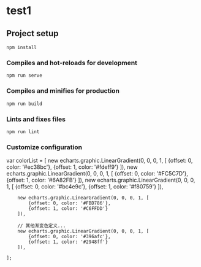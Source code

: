 # test1

## Project setup

```
npm install
```

### Compiles and hot-reloads for development

```
npm run serve
```

### Compiles and minifies for production

```
npm run build
```

### Lints and fixes files

```
npm run lint
```

### Customize configuration



var colorList = [
new echarts.graphic.LinearGradient(0, 0, 0, 1, [
{offset: 0, color: '#ec38bc'},
{offset: 1, color: '#fdeff9'}
]),
new echarts.graphic.LinearGradient(0, 0, 0, 1, [
{offset: 0, color: '#FC5C7D'},
{offset: 1, color: '#6A82FB'}
]),
new echarts.graphic.LinearGradient(0, 0, 0, 1, [
{offset: 0, color: '#bc4e9c'},
{offset: 1, color: '#f80759'}
]),

        new echarts.graphic.LinearGradient(0, 0, 0, 1, [
            {offset: 0, color: '#FBD786'},
            {offset: 1, color: '#C6FFDD'}
        ]),

        // 其他渐变色定义...
        new echarts.graphic.LinearGradient(0, 0, 0, 1, [
            {offset: 0, color: '#396afc'},
            {offset: 1, color: '#2948ff'}
        ]),

    ];